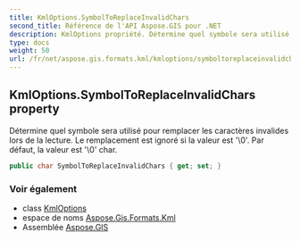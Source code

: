```yaml
---
title: KmlOptions.SymbolToReplaceInvalidChars
second_title: Référence de l'API Aspose.GIS pour .NET
description: KmlOptions propriété. Détermine quel symbole sera utilisé pour remplacer les caractères invalides lors de la lecture. Le remplacement est ignoré si la valeur est 0. Par défaut la valeur est 0 char.
type: docs
weight: 50
url: /fr/net/aspose.gis.formats.kml/kmloptions/symboltoreplaceinvalidchars/
---
```

## KmlOptions.SymbolToReplaceInvalidChars property

Détermine quel symbole sera utilisé pour remplacer les caractères invalides lors de la lecture. Le remplacement est ignoré si la valeur est '\0'. Par défaut, la valeur est '\0' char.

```csharp
public char SymbolToReplaceInvalidChars { get; set; }
```

### Voir également

* class [KmlOptions](../)
* espace de noms [Aspose.Gis.Formats.Kml](../../kmloptions/)
* Assemblée [Aspose.GIS](../../../)


